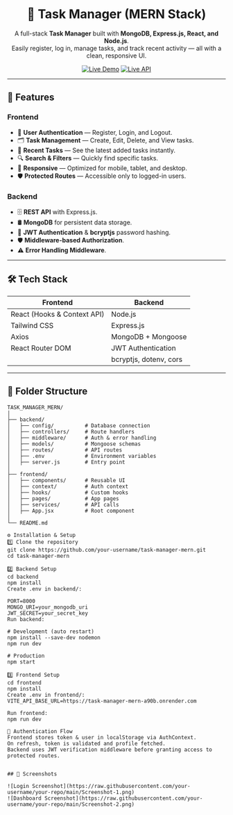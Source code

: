 <h1 align="center">📝 Task Manager (MERN Stack)</h1>

<p align="center">
A full-stack <b>Task Manager</b> built with <b>MongoDB, Express.js, React, and Node.js</b>.<br>
Easily register, log in, manage tasks, and track recent activity — all with a clean, responsive UI.
</p>

<p align="center">
  <a href="https://task-manager-mern-flame.vercel.app"><img src="https://img.shields.io/badge/Frontend-Live%20Demo-blue?style=for-the-badge&logo=react" alt="Live Demo"></a>
  <a href="https://task-manager-mern-a90b.onrender.com"><img src="https://img.shields.io/badge/Backend-Live%20API-green?style=for-the-badge&logo=node.js" alt="Live API"></a>
</p>

---

## 🚀 Features

### **Frontend**
- 🔐 **User Authentication** — Register, Login, and Logout.
- 🗂 **Task Management** — Create, Edit, Delete, and View tasks.
- 📅 **Recent Tasks** — See the latest added tasks instantly.
- 🔍 **Search & Filters** — Quickly find specific tasks.
- 📱 **Responsive** — Optimized for mobile, tablet, and desktop.
- 🛡 **Protected Routes** — Accessible only to logged-in users.

### **Backend**
- 🗄 **REST API** with Express.js.
- 🛢 **MongoDB** for persistent data storage.
- 🔑 **JWT Authentication** & **bcryptjs** password hashing.
- 🛡 **Middleware-based Authorization**.
- ⚠ **Error Handling Middleware**.

---

## 🛠 Tech Stack

| **Frontend** | **Backend** |
|--------------|-------------|
| React (Hooks & Context API) | Node.js |
| Tailwind CSS | Express.js |
| Axios | MongoDB + Mongoose |
| React Router DOM | JWT Authentication |
|  | bcryptjs, dotenv, cors |

---

## 📂 Folder Structure

```plaintext
TASK_MANAGER_MERN/
│
├── backend/
│   ├── config/          # Database connection
│   ├── controllers/     # Route handlers
│   ├── middleware/      # Auth & error handling
│   ├── models/          # Mongoose schemas
│   ├── routes/          # API routes
│   ├── .env             # Environment variables
│   ├── server.js        # Entry point
│
├── frontend/
│   ├── components/      # Reusable UI
│   ├── context/         # Auth context
│   ├── hooks/           # Custom hooks
│   ├── pages/           # App pages
│   ├── services/        # API calls
│   ├── App.jsx          # Root component
│
└── README.md

⚙ Installation & Setup
1️⃣ Clone the repository
git clone https://github.com/your-username/task-manager-mern.git
cd task-manager-mern

2️⃣ Backend Setup
cd backend
npm install
Create .env in backend/:

PORT=8000
MONGO_URI=your_mongodb_uri
JWT_SECRET=your_secret_key
Run backend:

# Development (auto restart)
npm install --save-dev nodemon
npm run dev

# Production
npm start

3️⃣ Frontend Setup
cd frontend
npm install
Create .env in frontend/:
VITE_API_BASE_URL=https://task-manager-mern-a90b.onrender.com

Run frontend:
npm run dev

🔑 Authentication Flow
Frontend stores token & user in localStorage via AuthContext.
On refresh, token is validated and profile fetched.
Backend uses JWT verification middleware before granting access to protected routes.


## 📸 Screenshots

![Login Screenshot](https://raw.githubusercontent.com/your-username/your-repo/main/Screenshot-1.png)
![Dashboard Screenshot](https://raw.githubusercontent.com/your-username/your-repo/main/Screenshot-2.png)


